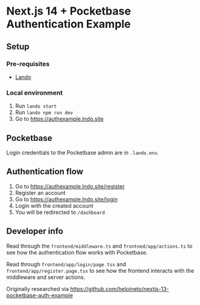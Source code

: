 # Next.js 14 + Pocketbase Authentication Example

## Setup

### Pre-requisites

- [Lando](https://lando.dev/download/)

### Local environment

1. Run `lando start`
2. Run `lando npm run dev`
3. Go to https://authexample.lndo.site

## Pocketbase

Login credentials to the Pocketbase admin are in `.lando.env`.

## Authentication flow

1. Go to https://authexample.lndo.site/register
2. Register an account
3. Go to https://authexample.lndo.site/login
4. Login with the created account
5. You will be redirected to `/dashboard`

## Developer info

Read through the `frontend/middleware.ts` and `frontned/app/actions.ts` to see
how the authentication flow works with Pocketbase.

Read through `frontend/app/login/page.tsx` and `frontend/app/register.page.tsx`
to see how the frontend interacts with the middleware and server actions.

Originally researched via https://github.com/heloineto/nextjs-13-pocketbase-auth-example